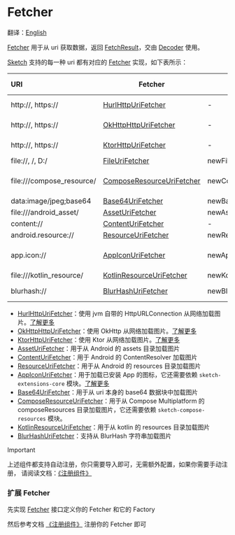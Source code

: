 # Fetcher

翻译：[English](fetcher.md)

[Fetcher] 用于从 uri 获取数据，返回 [FetchResult]，交由 [Decoder] 使用。

[Sketch] 支持的每一种 uri 都有对应的 [Fetcher] 实现，如下表所示：

| URI                       | Fetcher                     | Create                  | Dependent modules         | Android | iOS | Desktop | Web |
|:--------------------------|-----------------------------|-------------------------|---------------------------|---------|:----|:--------|:----|
| http://, https://         | [HurlHttpUriFetcher]        | -                       | sketch-http-hurl          | ✅       | ❌   | ✅       | ❌   |
| http://, https://         | [OkHttpHttpUriFetcher]      | -                       | sketch-http-okhttp        | ✅       | ❌   | ✅       | ❌   |
| http://, https://         | [KtorHttpUriFetcher]        | -                       | sketch-http-ktor3         | ✅       | ✅   | ✅       | ✅   |
| file://, /, D:/           | [FileUriFetcher]            | newFileUri()            | -                         | ✅       | ✅   | ✅       | ✅   |
| file:///compose_resource/ | [ComposeResourceUriFetcher] | newComposeResourceUri() | sketch-compose-resources  | ✅       | ✅   | ✅       | ✅   |
| data:image/jpeg;base64    | [Base64UriFetcher]          | newBase64Uri()          | -                         | ✅       | ✅   | ✅       | ✅   |
| file:///android_asset/    | [AssetUriFetcher]           | newAssetUri()           | -                         | ✅       | ❌   | ❌       | ❌   |
| content://                | [ContentUriFetcher]         | -                       | -                         | ✅       | ❌   | ❌       | ❌   |
| android.resource://       | [ResourceUriFetcher]        | newResourceUri()        | -                         | ✅       | ❌   | ❌       | ❌   |
| app.icon://               | [AppIconUriFetcher]         | newAppIconUri()         | sketch-extensions-appicon | ✅       | ❌   | ❌       | ❌   |
| file:///kotlin_resource/  | [KotlinResourceUriFetcher]  | newKotlinResourceUri()  | -                         | ❌       | ✅   | ✅       | ❌   |
| blurhash://               | [BlurHashUriFetcher]        | newBlurHashUri()        | sketch-blurhash           | ✅       | ✅   | ✅       | ✅   |

* [HurlHttpUriFetcher]：使用 jvm 自带的 HttpURLConnection 从网络加载图片。[了解更多](http.zh.md)
* [OkHttpHttpUriFetcher]：使用 OkHttp 从网络加载图片。[了解更多](http.zh.md)
* [KtorHttpUriFetcher]：使用 Ktor 从网络加载图片。[了解更多](http.zh.md)
* [AssetUriFetcher]：用于从 Android 的 assets 目录加载图片
* [ContentUriFetcher]：用于 Android 的 ContentResolver 加载图片
* [ResourceUriFetcher]：用于从 Android 的 resources 目录加载图片
* [AppIconUriFetcher]：用于加载已安装 App 的图标，它还需要依赖 `sketch-extensions-core`
  模块。[了解更多](apk_app_icon.zh.md#加载已安装-App-的图标)
* [Base64UriFetcher]：用于从 uri 本身的 base64 数据块中加载图片
* [ComposeResourceUriFetcher]：用于从 Compose Multiplatform 的 composeResources
  目录加载图片，它还需要依赖 `sketch-compose-resources` 模块。
* [KotlinResourceUriFetcher]：用于从 kotlin 的 resources 目录加载图片
* [BlurHashUriFetcher]：支持从 BlurHash 字符串加载图片

> [!IMPORTANT]
> 上述组件都支持自动注册，你只需要导入即可，无需额外配置，如果你需要手动注册，
> 请阅读文档：[《注册组件》](register_component.zh.md)

### 扩展 Fetcher

先实现 [Fetcher] 接口定义你的 Fetcher 和它的 Factory

然后参考文档 [《注册组件》](register_component.zh.md) 注册你的 Fetcher 即可

[comment]: <> (classs)

[Sketch]: ../sketch-core/src/commonMain/kotlin/com/github/panpf/sketch/Sketch.common.kt

[ImageRequest]: ../sketch-core/src/commonMain/kotlin/com/github/panpf/sketch/request/ImageRequest.common.kt

[Decoder]: ../sketch-core/src/commonMain/kotlin/com/github/panpf/sketch/decode/Decoder.kt

[Fetcher]: ../sketch-core/src/commonMain/kotlin/com/github/panpf/sketch/fetch/Fetcher.kt

[FetchResult]: ../sketch-core/src/commonMain/kotlin/com/github/panpf/sketch/fetch/FetchResult.kt

[AssetUriFetcher]: ../sketch-core/src/androidMain/kotlin/com/github/panpf/sketch/fetch/AssetUriFetcher.kt

[Base64UriFetcher]: ../sketch-core/src/commonMain/kotlin/com/github/panpf/sketch/fetch/Base64UriFetcher.kt

[ContentUriFetcher]: ../sketch-core/src/androidMain/kotlin/com/github/panpf/sketch/fetch/ContentUriFetcher.kt

[FileUriFetcher]: ../sketch-core/src/commonMain/kotlin/com/github/panpf/sketch/fetch/FileUriFetcher.kt

[HurlHttpUriFetcher]: ../sketch-http-hurl/src/commonMain/kotlin/com/github/panpf/sketch/fetch/HurlHttpUriFetcher.kt

[OkHttpHttpUriFetcher]: ../sketch-http-okhttp/src/commonMain/kotlin/com/github/panpf/sketch/fetch/OkHttpHttpUriFetcher.kt

[KtorHttpUriFetcher]: ../sketch-http-ktor3-core/src/commonMain/kotlin/com/github/panpf/sketch/fetch/KtorHttpUriFetcher.kt

[ResourceUriFetcher]: ../sketch-core/src/androidMain/kotlin/com/github/panpf/sketch/fetch/ResourceUriFetcher.kt

[AppIconUriFetcher]: ../sketch-extensions-appicon/src/main/kotlin/com/github/panpf/sketch/fetch/AppIconUriFetcher.kt

[KotlinResourceUriFetcher]: ../sketch-core/src/desktopMain/kotlin/com/github/panpf/sketch/fetch/KotlinResourceUriFetcher.kt

[ComposeResourceUriFetcher]: ../sketch-compose-resources/src/commonMain/kotlin/com/github/panpf/sketch/fetch/ComposeResourceUriFetcher.kt

[BlurHashUriFetcher]: ../sketch-blurhash/src/commonMain/kotlin/com/github/panpf/sketch/fetch/BlurHashUriFetcher.kt